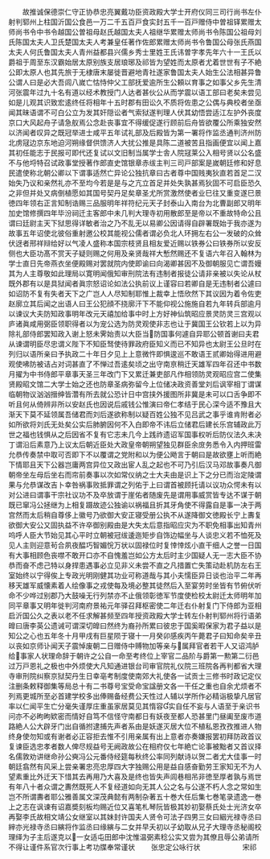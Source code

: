 <!-- { "loadSidebar": true } -->
　　故推诚保德崇仁守正协恭忠亮翼戴功臣资政殿大学士开府仪同三司行尚书左仆射判郓州上柱国沂国公食邑一万二千五百戸食实封五千一百戸赠侍中曽祖铎累赠太师尚书令中书令越国公曽祖母赵氏越国太夫人祖继华累赠太师尚书令陈国公祖母刘氏陈国太夫人卫氏楚国太夫人考兼皇任著作佐郎累赠太师尚书令鲁国公母张氏燕国太夫人何氏鲁国太夫人青州益都县兴儒乡秀士里姓王氏讳曽字孝先年六十一王氏以爵祖于周至东汉霸始居太原别族支居琅琊及祁皆为望姓而太原者尤着世世有子不絶公即太原人也其先旅于无棣唐末屡徙晋避地青社遂家鲁国太夫人始生公法相甚异鲁公谓人曰是必大吾闾八嵗亡怙恃仲父工部抚爱逾所生公頼以育事之如事父乡先生清河张震年过九十名有道以经术教授门人达者甚伙公从而学震以语工部曰老矣未尝见如是儿观其识致宏逺终任将相年十五时郡有田讼久不质将佐患之公偶与典校者坐亟闻其昧语谓不可白公立为发其奸隠讼者气索狱遂判理人伏其幼悟尝适江左护外丧度京口大风起舟子请急舣焉公念赴丧事宜不得缓促遂行顾前后舟皆欲覆公所乘独安然以济闻者叹异之既冠举进士咸平五年试礼部及后殿皆为第一署将作监丞通判济州防北虏冦边京东地迫河朔缘督供馈济人大扰公推是具陈二道被苦且指画便宜以闻上嘉其初任能志于民报可即代还复试以文旧制当属学士舎人院冦莱公入相号贤以公名盛不与他埒特召试政事堂授著作郎直史馆银章赤绂主判三司戸部案是嵗朝廷修和好息民遣使称北朝公卿以下谓事适然亡异论公独抗章曰古者尊中国贱夷狄直若首足二汉始失乃议和亲然礼亦不至均今若是是与之亢立首足并处失孰甚焉狄固不可启臣恐久之非但并处又病倒植愿如其国号契丹足矣章圣尤所赏激然使者业巳往又重变遂巳景徳四年领右正言知制诰赐三品服明年祥符纪元天子封泰山入南台为北曹副郎又明年加史馆修撰四年毕汾祠迁主客郎中未几判大理寺初用散郎至是帝以不重故特命公且谓曰廷尉主天下狱思得详敏者治之乃不乱无以易卿公因请得自辟署既始于我亦遂为故事五年诏使北彼俗重射邀公校其能视公儒者谓必负北人环拥左右公一发破的众耸伏迓者邢祥辩给好以气凌人盛称本国宗枝贤且相友爱近赐以铁券公曰铁券所以安反侧也大臣功髙不赏天子疑则赐之何用及亲贤哉祥大慙然赐还不复语六年召入翰林为学士直日先帝燕衣坐便殿赐对罢就院内使即谕曰向渴卿甚因不及御朝服见亡谓吾嫚其为人主尊敬如此理局以寛明闻俄知审刑院法有违制者报徒公请非亲被以失论从杖既外郡有以是具狱闻者眞宗怒诏论如法公执前议上谨容曰若卿自是无违制者公遽曰如诏防不复有失者天下之广岂人人尽知制耶惟上裁幸上悟欣然下其议因为着令佐吏赵廓立其后闻之出语人曰王公犯顔不挠廓汗下不能仰视公施施自若九年转兵部逾月以谏议大夫防知政事明年改元天禧加给事中时上方好神仙筑昭应景灵防灵三宫观以庐诸眞咸用弼臣领职得者以为宠公选为防灵观使非志也让于冀国王公钦若上以为异除礼部侍郎罢知政入谢上怒未霁始责以大臣当防国事何遽自异耶公顿首谢曰夫君从谏谓明臣尽忠谓义陛下不知臣驽使待罪政府臣知义而已不知异也太尉王公旦时在列归以语所亲曰予执政二十年日夕见上上意微忤即惧逡巡不敢语王贰卿始得进用避观使咈防被诘占对词甚直了不惮过吾逺矣顷之出守南亰稍迁天雄军四年召还中书数月擢为中书侍郎平章事天圣三年改门下又累迁兼吏部凡作相领防灵观昭应宫二使集贤殿昭文馆二大学士始之还也防章圣病弥留今上位储决政资善堂刘后讽宰相丁谓谋临朝物议汹汹搢绅皆濳有所去就公恐计日中宫挟外援图所非冀是未可以口舌争即不听且何从倚辨非所以安赵氏也因说后戚钱公惟演曰帝仁孝结于民心深今适不豫且大渐天下莫不延领属吾储君而刘后遂欲称制以疑百姓公独不见吕武之事乎谁肯附者必如所欲将刘氏无处矣公实后肺腑因何不入白即帝不讳后立储君后建长乐宫辅政此万世之福也钱惧从之后因省不复有它志未几今上践祚遗诏军国事权听后防仪法久未决丁谓沿后素意乃上议太后朝近臣处大政皇帝朝朔望独见群臣余庻务悉令入内押班雷允恭传奏禁中取可否即下不以覆谓之党附和以为便公飏言于朝曰是故欲壅上听而絶下情耶且天下公器岂庸两宫异位又政出宦人乱之起也不可乃引后汉马邓故事奏凡御朝帝坐左母后坐右而帘前奏事以次如常仪纳之士大夫由是识上下之分已而治定陵谓果与允恭谋改吉卜幸咎祸事败抵罪谓之列佑于上曰谓首被顾托请以议功众愕未有以对公进曰谓事干宗社议功不及卒放谓于崖佑者随废先是谓用事威赏皆专达不谋于朝既已窜冯公拯继为上相复蹑故迹公独谕以祸福且折其牙角使不得露自是事一决于两宫然而太后稍自尊侈上徽号乃欲御大安正寝受册公执不从遂降御文徳殿长宁上夀复欲御大安公又固执益不许卒御别殿由是大失太后意指昭应灾为不职免相事出知青州呜呼人臣大节始见其心平时立朝被冠绂逶迤矩步自饰边幅坐与人谈忠义若不恤死及见人主则迎意茍合夙夜醖巧智媚恱万状以固禄位时复悻悻炫小直干细人之誉一日国有大事相顾色丧噤不敢开口亦不自愧羞岂如公方太后时主少国疑人无一志大臣不协恭而奋不虑己特以身捍患遇事必立见非义未尝不直之凡措置亡失策动赴机防左右王室始终以宁得俟上专政光明刚健其功业可称道哉与其小夫懦臣异日谈也治平二年再移天雄军威懐素着人绘像事之戎使每及境必整其徒然后入至宴劳时坐皆有节俯伏听命不少哗过别郡乃大鼓噪无行列禁亦不止俄领彰徳军节度使检校太尉迁太师明年加同平章事又明年徙判河南府景祐元年驿召拜枢密使二年迁右仆射复门下侍郎为亚相启沂国公久之表以老不任求解甚频至四年授资政殿大学士转左仆射判郓州将行语弟皥曰唐李英公遗诫可谓深切皥曰然终为裔孙所累曰彼忠于国奚暇保家为君子益以是知公之心也五年冬十月甲戌有巨星陨于寝十一月癸卯感疾丙午薨君子曰知命矣辛丑以丧如京师讣闻天子震悼废朝二日赠侍中赙物加等亲与属拜官者若干人又诏鸿胪给事家人状理命辞于朝许之公自一命至考终位上宰官二品阶与爵第一勲第二衍邑过万戸恩礼之极也中外烦使大凡知通进银台司审官院礼仪院三班院各再判都省大理寺审刑院纠察京狱契丹生日幸亳考制度使南郊大礼使各一试贡士三修书时政记定仪注删条敕释御集等局总十有二书尊号宝受命宝諡册文各一干任之重也自余尤烦者不列焉更城所至必首建学校多出俸赐备经费公天性过人辅以学所作必精诣极挚凡居官率以仁闻平生亡分毫失谨厚庄重虽家居莫见其惰容实自任不妄与人语至于亲识书问亦不必昫昫欵密而情好自笃不信怪守南都日有妖夜至都人恐甚里门昼阖至废市道路絶人公大辟牙门出自循拊逮捕先声者系由是妖遂灭居大位不植私恩孜孜推进人物终身使勿知或有谢者必正容拒去惟不引用亲属有出上意者亦奏嫌报罢初拜防政首议复谏臣选忠孝者数人俾尽规益号无阙政故公在相府仅七年絶亡论事被黜者又首议择名儒敦劝讲继命孙公奭冯公元番侍经筵每秋终公率同列献诗以贺二者尤大佳事一时朝廷翕然有风采上尝亲署忠亮忠厚四大字独赐公用是益自感奋勤劳王家知无不为人望素重比外迁天下惜其去再用乃大喜及是终也皆失声闾巷相吊非徳至厚者孰与焉世有年八十者众谓之夀然既死人不复经道如向无其人公之名与公遂不朽人念之常如生岂不所谓夀者耶公雅善属文深茂典懿有两制杂著五十巻大任后集七巻笔录遗逸一巻上之志在讽谏有诏嘉奬刻板均赐近位又喜笔札琴阮皆极其妙初娶蔡氏处士光济女卒再娶李氏故相文靖公女继室以其妹封许国夫人贤令可法子四男三女曰絪光禄寺丞曰縡亦光禄寺丞曰縯将作监丞曰缘縯与二女并早夭初以子幼取从兄子大理寺丞秘阁校理绎为子主后遂克以一女适屯田郎中沈惟温弼素稔公实又尝为其僚且辱公弟请所不得让谨件系官次行事上考功牒奉常谨状
　　张忠定公咏行状　　　　　　宋祁
